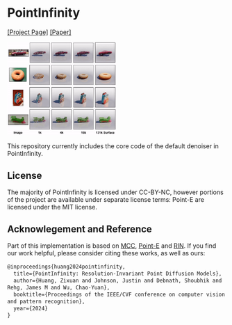 # PointInfinity

[[Project Page]](https://zixuanh.com/projects/pointinfinity)  [[Paper]](https://zixuanh.com/projects/pointinfinity/paper.pdf)

<img src="teaser.gif" width="50%"/>

This repository currently includes the core code of the default denoiser in PointInfinity.

## License
The majority of PointInfinity is licensed under CC-BY-NC, however portions of the project are available under separate license terms: Point-E are licensed under the MIT license.

## Acknowlegement and Reference
Part of this implementation is based on [MCC](https://github.com/facebookresearch/MCC), [Point-E](https://github.com/openai/point-e) and [RIN](https://arxiv.org/pdf/2212.11972). If you find our work helpful, please consider citing these works, as well as ours:
```
@inproceedings{huang2024pointinfinity,
  title={PointInfinity: Resolution-Invariant Point Diffusion Models},
  author={Huang, Zixuan and Johnson, Justin and Debnath, Shoubhik and Rehg, James M and Wu, Chao-Yuan},
  booktitle={Proceedings of the IEEE/CVF conference on computer vision and pattern recognition},
  year={2024}
}
```